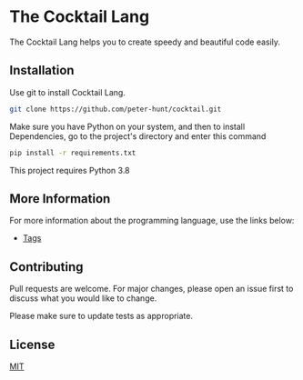 # The Cocktail Lang
The Cocktail Lang helps you to create speedy and beautiful code easily.

## Installation
Use git to install Cocktail Lang.

```bash
git clone https://github.com/peter-hunt/cocktail.git
```

Make sure you have Python on your system, and then to install Dependencies, go to the project's directory and enter this command
```bash
pip install -r requirements.txt
```

This project requires Python 3.8

## More Information
For more information about the programming language, use the links below:
- [Tags](tags.md)

## Contributing
Pull requests are welcome. For major changes, please open an issue first to discuss what you would like to change.

Please make sure to update tests as appropriate.

## License
[MIT](LICENSE.txt)
